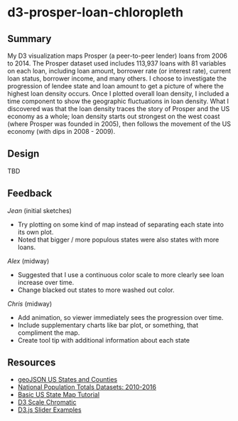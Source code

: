 # d3-prosper-loan-chloropleth

## Summary

My D3 visualization maps Prosper (a peer-to-peer lender) loans from 2006 to 2014. The Prosper dataset used includes 113,937 loans with 81 variables on each loan, including loan amount, borrower rate (or interest rate), current loan status, borrower income, and many others. I choose to investigate the progression of lendee state and loan amount to get a picture of where the highest loan density occurs. Once I plotted overall loan density, I included a time component to show the geographic fluctuations in loan density. What I discovered was that the loan density traces the story of Prosper and the US economy as a whole; loan density starts out strongest on the west coast (where Prosper was founded in 2005), then follows the movement of the US economy (with dips in 2008 - 2009).

## Design

TBD

## Feedback

*Jean* (initial sketches)
- Try plotting on some kind of map instead of separating each state into its own plot.
- Noted that bigger / more populous states were also states with more loans.

*Alex* (midway)
- Suggested that I use a continuous color scale to more clearly see loan increase over time.
- Change blacked out states to more washed out color.

*Chris* (midway)
- Add animation, so viewer immediately sees the progression over time.
- Include supplementary charts like bar plot, or something, that compliment the map.
- Create tool tip with additional information about each state


## Resources
- [geoJSON US States and Counties](https://bubinga.co/geojson-us-states-and-counties/)
- [National Population Totals Datasets: 2010-2016](https://www.census.gov/data/datasets/2016/demo/popest/nation-total.html)
- [Basic US State Map Tutorial](https://gist.github.com/michellechandra/0b2ce4923dc9b5809922)
- [D3 Scale Chromatic](https://github.com/d3/d3-scale-chromatic)
- [D3.js Slider Examples](http://thematicmapping.org/playground/d3/d3.slider/)
